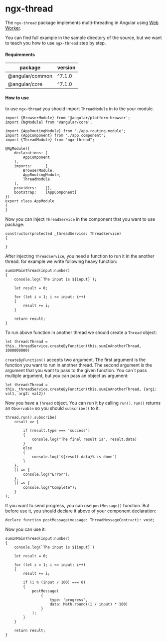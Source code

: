 # ngx-thread
The `ngx-thread` package implements multi-threading in Angular using [Web Worker]. 

You can find full example in the sample directory of the source, but we want to teach you how to use `ngx-thread` step
 by step.

#### Requirements

| package         | version |
|-----------------|---------|
| @angular/common | ^7.1.0  |
| @angular/core   | ^7.1.0  |


#### How to use

to use `ngx-thread` you should import `ThreadModule` in to the your module.

	import {BrowserModule} from '@angular/platform-browser';
    import {NgModule} from '@angular/core';
    
    import {AppRoutingModule} from './app-routing.module';
    import {AppComponent} from './app.component';
    import {ThreadModule} from "ngx-thread";
    
    @NgModule({
    	declarations: [
    		AppComponent
    	],
    	imports:      [
    		BrowserModule,
    		AppRoutingModule,
    		ThreadModule
    	],
    	providers:    [],
    	bootstrap:    [AppComponent]
    })
    export class AppModule
    {
    }

Now you can inject `ThreadService` in the component that you want to use package:

	constructor(protected _threadService: ThreadService)
    {

    }

After injecting `ThreadService`, you need a function to run it in the another thread. 
for example we write following heavy function:

	sumInMainThread(input:number)
    {
        console.log(`The input is ${input}`);
        
        let result = 0;

        for (let i = 1; i <= input; i++)
        {
            result += i;
        }

        return result;
    }

To run above function in another thread we should create a `Thread` object:

	let thread:Thread = this._threadService.createByFunction(this.sumInAnotherThread, 1000000000)

`createByFunction()` accepts two argument. 
The first argument is the function you want to run in another thread.
The second argument is the argument that you want to pass to the given function.
You can`t pass multiple argument, but you can pass an object as argument:

	let thread:Thread = this._threadService.createByFunction(this.sumInAnotherThread, {arg1: val1, arg2: val2})
	
Now you have a `Thread` object. You can run it by calling `run()`. 
`run()` returns an `Observable` so you should `subscribe()` to it.

	thread.run().subscribe(
	    result => {
	
	        if (result.type === 'success')
	        {
	            console.log("The final result is", result.data)
	        }
	        else
	        {
	            console.log(`${result.data}% is done`)
	        }
	    },
	    () => {
	        console.log("Error");
	    },
	    () => {
	        console.log("Complete");
	    }
    );
    
If you want to send progress, you can use `postMessage()` function.
But before use it, you should declare it above of your component declaration:

	declare function postMessage(message: ThreadMessageContract): void;
	
Now you can use it:

	sumInMainThread(input:number)
    {
        console.log(`The input is ${input}`)

        let result = 0;

        for (let i = 1; i <= input; i++)
        {
            result += i;

            if (i % (input / 100) === 0)
            {
                postMessage(
                    {
                        type: 'progress',
                        data: Math.round((i / input) * 100)
                    }
                );
            }
        }

        return result;
    }

[Web Worker]: https://www.w3schools.com/html/html5_webworkers.asp
